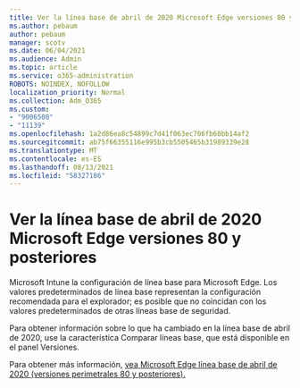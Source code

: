 ```yaml
---
title: Ver la línea base de abril de 2020 Microsoft Edge versiones 80 y posteriores
ms.author: pebaum
author: pebaum
manager: scotv
ms.date: 06/04/2021
ms.audience: Admin
ms.topic: article
ms.service: o365-administration
ROBOTS: NOINDEX, NOFOLLOW
localization_priority: Normal
ms.collection: Adm_O365
ms.custom:
- "9006500"
- "11139"
ms.openlocfilehash: 1a2d86ea8c54899c7d41f063ec706fb60bb14af2
ms.sourcegitcommit: ab75f66355116e995b3cb5505465b31989339e28
ms.translationtype: MT
ms.contentlocale: es-ES
ms.lasthandoff: 08/13/2021
ms.locfileid: "58327186"
---
```

# <a name="view-the-april-2020-baseline-for-microsoft-edge-versions-80-and-later"></a>Ver la línea base de abril de 2020 Microsoft Edge versiones 80 y posteriores

Microsoft Intune la configuración de línea base para Microsoft Edge. Los valores predeterminados de línea base representan la configuración recomendada para el explorador; es posible que no coincidan con los valores predeterminados de otras líneas base de seguridad.

Para obtener información sobre lo que ha cambiado en la línea base de abril de 2020, use la característica Comparar líneas base, que está disponible en el panel Versiones.

Para obtener más información, [vea Microsoft Edge línea base de abril de 2020 (versiones perimetrales 80 y posteriores).](https://docs.microsoft.com/mem/intune/protect/security-baseline-settings-edge?pivots=edge-april-2020)